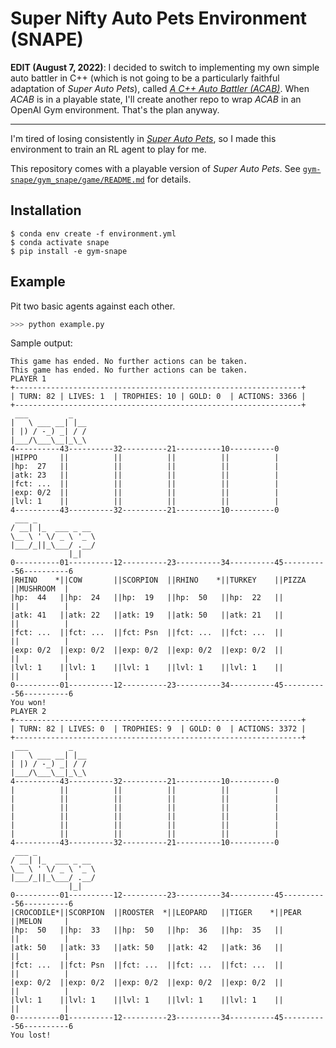 # Super Nifty Auto Pets Environment (SNAPE)

**EDIT (August 7, 2022)**: I decided to switch to implementing my own simple auto battler in C++ (which is not going to be a particularly faithful adaptation of _Super Auto Pets_), called _[A C++ Auto Battler (ACAB)](https://github.com/jasonjewik/acab)_. When _ACAB_ is in a playable state, I'll create another repo to wrap _ACAB_ in an OpenAI Gym environment. That's the plan anyway.

-----

I'm tired of losing consistently in _[Super Auto Pets](https://store.steampowered.com/app/1714040/Super_Auto_Pets/)_, so I made this environment to train an RL agent to play for me.

This repository comes with a playable version of _Super Auto Pets_. See [`gym-snape/gym_snape/game/README.md`](gym-snape/gym_snape/game/README.md) for details.

## Installation

```shell
$ conda env create -f environment.yml
$ conda activate snape
$ pip install -e gym-snape
```

## Example

Pit two basic agents against each other.

```python
>>> python example.py
```

Sample output:

```text
This game has ended. No further actions can be taken.
This game has ended. No further actions can be taken.
PLAYER 1
+----------------------------------------------------------------+
| TURN: 82 | LIVES: 1  | TROPHIES: 10 | GOLD: 0  | ACTIONS: 3366 |
+----------------------------------------------------------------+
 ___         _
|   \ ___ __| |__
| |) / -_) _| / /
|___/\___\__|_\_\
4----------43----------32----------21----------10----------0
|HIPPO     ||          ||          ||          ||          |
|hp:  27   ||          ||          ||          ||          |
|atk: 23   ||          ||          ||          ||          |
|fct: ...  ||          ||          ||          ||          |
|exp: 0/2  ||          ||          ||          ||          |
|lvl: 1    ||          ||          ||          ||          |
4----------43----------32----------21----------10----------0
 ___ _
/ __| |_  ___ _ __
\__ \ ' \/ _ \ '_ \
|___/_||_\___/ .__/
             |_|
0----------01----------12----------23----------34----------45----------56----------6
|RHINO    *||COW       ||SCORPION  ||RHINO    *||TURKEY    ||PIZZA     ||MUSHROOM  |
|hp:  44   ||hp:  24   ||hp:  19   ||hp:  50   ||hp:  22   ||          ||          |
|atk: 41   ||atk: 22   ||atk: 19   ||atk: 50   ||atk: 21   ||          ||          |
|fct: ...  ||fct: ...  ||fct: Psn  ||fct: ...  ||fct: ...  ||          ||          |
|exp: 0/2  ||exp: 0/2  ||exp: 0/2  ||exp: 0/2  ||exp: 0/2  ||          ||          |
|lvl: 1    ||lvl: 1    ||lvl: 1    ||lvl: 1    ||lvl: 1    ||          ||          |
0----------01----------12----------23----------34----------45----------56----------6
You won!
PLAYER 2
+----------------------------------------------------------------+
| TURN: 82 | LIVES: 0  | TROPHIES: 9  | GOLD: 0  | ACTIONS: 3372 |
+----------------------------------------------------------------+
 ___         _
|   \ ___ __| |__
| |) / -_) _| / /
|___/\___\__|_\_\
4----------43----------32----------21----------10----------0
|          ||          ||          ||          ||          |
|          ||          ||          ||          ||          |
|          ||          ||          ||          ||          |
|          ||          ||          ||          ||          |
|          ||          ||          ||          ||          |
|          ||          ||          ||          ||          |
4----------43----------32----------21----------10----------0
 ___ _
/ __| |_  ___ _ __
\__ \ ' \/ _ \ '_ \
|___/_||_\___/ .__/
             |_|
0----------01----------12----------23----------34----------45----------56----------6
|CROCODILE*||SCORPION  ||ROOSTER  *||LEOPARD   ||TIGER    *||PEAR      ||MELON     |
|hp:  50   ||hp:  33   ||hp:  50   ||hp:  36   ||hp:  35   ||          ||          |
|atk: 50   ||atk: 33   ||atk: 50   ||atk: 42   ||atk: 36   ||          ||          |
|fct: ...  ||fct: Psn  ||fct: ...  ||fct: ...  ||fct: ...  ||          ||          |
|exp: 0/2  ||exp: 0/2  ||exp: 0/2  ||exp: 0/2  ||exp: 0/2  ||          ||          |
|lvl: 1    ||lvl: 1    ||lvl: 1    ||lvl: 1    ||lvl: 1    ||          ||          |
0----------01----------12----------23----------34----------45----------56----------6
You lost!
```
